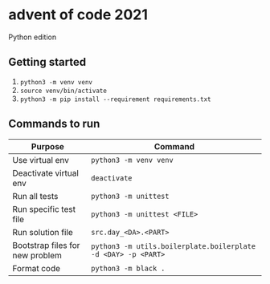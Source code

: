 # advent of code 2021

Python edition

## Getting started
1. `python3 -m venv venv`
1. `source venv/bin/activate`
1. `python3 -m pip install --requirement requirements.txt`

## Commands to run
| Purpose                         | Command                                                       |
|---------------------------------|---------------------------------------------------------------|
| Use virtual env                 | `python3 -m venv venv`                                        |
| Deactivate virtual env          | `deactivate`                                                  |
| Run all tests                   | `python3 -m unittest`                                         |
| Run specific test file          | `python3 -m unittest <FILE>`                                  |
| Run solution file               | `src.day_<DA>.<PART>`                                         |
| Bootstrap files for new problem | `python3 -m utils.boilerplate.boilerplate -d <DAY> -p <PART>` |
| Format code                     | `python3 -m black .`                                          |
